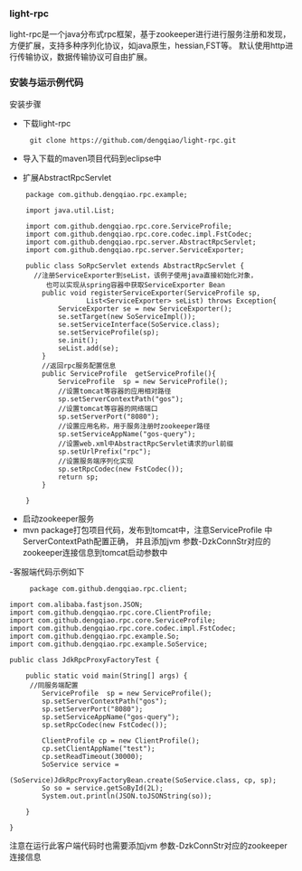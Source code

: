 ### light-rpc
light-rpc是一个java分布式rpc框架，基于zookeeper进行进行服务注册和发现，方便扩展，支持多种序列化协议，如java原生，hessian,FST等。
默认使用http进行传输协议，数据传输协议可自由扩展。

### 安装与运示例代码
安装步骤<br>
 - 下载light-rpc
```
     git clone https://github.com/dengqiao/light-rpc.git
```
 - 导入下载的maven项目代码到eclipse中<br>
 
 - 扩展AbstractRpcServlet
```
    package com.github.dengqiao.rpc.example;

    import java.util.List;
    
    import com.github.dengqiao.rpc.core.ServiceProfile;
    import com.github.dengqiao.rpc.core.codec.impl.FstCodec;
    import com.github.dengqiao.rpc.server.AbstractRpcServlet;
    import com.github.dengqiao.rpc.server.ServiceExporter;
    
    public class SoRpcServlet extends AbstractRpcServlet {
      //注册ServiceExporter到seList，该例子使用java直接初始化对象，
         也可以实现从spring容器中获取ServiceExporter Bean
    	public void registerServiceExporter(ServiceProfile sp, 
    	           List<ServiceExporter> seList) throws Exception{
    		ServiceExporter se = new ServiceExporter();
    		se.setTarget(new SoServiceImpl());
    		se.setServiceInterface(SoService.class);
    		se.setServiceProfile(sp);
    		se.init();
    		seList.add(se);
    	}
    	//返回rpc服务配置信息
    	public ServiceProfile  getServiceProfile(){
    		ServiceProfile  sp = new ServiceProfile();
    		//设置tomcat等容器的应用相对路径
    		sp.setServerContextPath("gos");
    		//设置tomcat等容器的网络端口
    		sp.setServerPort("8080");
    		//设置应用名称，用于服务注册时zookeeper路径
    		sp.setServiceAppName("gos-query");
    		//设置web.xml中AbstractRpcServlet请求的url前缀
    		sp.setUrlPrefix("rpc");
    		//设置服务端序列化实现
    		sp.setRpcCodec(new FstCodec());
    		return sp;
    	}
    
    }
```
- 启动zookeeper服务<br>
- mvn package打包项目代码，发布到tomcat中，注意ServiceProfile 中ServerContextPath配置正确，
   并且添加jvm 参数-DzkConnStr对应的zookeeper连接信息到tomcat启动参数中
  
-客服端代码示例如下
```
     package com.github.dengqiao.rpc.client;

import com.alibaba.fastjson.JSON;
import com.github.dengqiao.rpc.core.ClientProfile;
import com.github.dengqiao.rpc.core.ServiceProfile;
import com.github.dengqiao.rpc.core.codec.impl.FstCodec;
import com.github.dengqiao.rpc.example.So;
import com.github.dengqiao.rpc.example.SoService;

public class JdkRpcProxyFactoryTest {

	public static void main(String[] args) {
	 //同服务端配置
		ServiceProfile  sp = new ServiceProfile();
		sp.setServerContextPath("gos");
		sp.setServerPort("8080");
		sp.setServiceAppName("gos-query");
		sp.setRpcCodec(new FstCodec());
		
		ClientProfile cp = new ClientProfile();
		cp.setClientAppName("test");
		cp.setReadTimeout(30000);
		SoService service = 
				(SoService)JdkRpcProxyFactoryBean.create(SoService.class, cp, sp);
		So so = service.getSoById(2L);
		System.out.println(JSON.toJSONString(so));
		
	}

}
```
注意在运行此客户端代码时也需要添加jvm 参数-DzkConnStr对应的zookeeper连接信息






